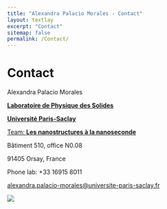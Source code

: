 ```yaml
---
title: "Alexandra Palacio Morales - Contact"
layout: textlay
excerpt: "Contact"
sitemap: false
permalink: /Contact/
---
```


# Contact
Alexandra Palacio Morales

<a href="https://www.lps.u-psud.fr/?lang=fr">**Laboratoire de Physique des Solides**</a>

<a href="https://www.universite-paris-saclay.fr/">**Université Paris-Saclay**</a>

<a href="https://www.equipes.lps.u-psud.fr/ns2/index.shtml">Team: **Les nanostructures à la nanoseconde**</a>

Bâtiment 510, office N0.08

91405 Orsay, France

Phone lab: +33 16915 8011

<a href = "mailto: alexandra.palacio-morales@universite-paris-saclay.fr">alexandra.palacio-morales@universite-paris-saclay.fr</a>

<img src="{{ site.url }}{{ site.baseurl }}/images/teampic/LPS.jpg" />
